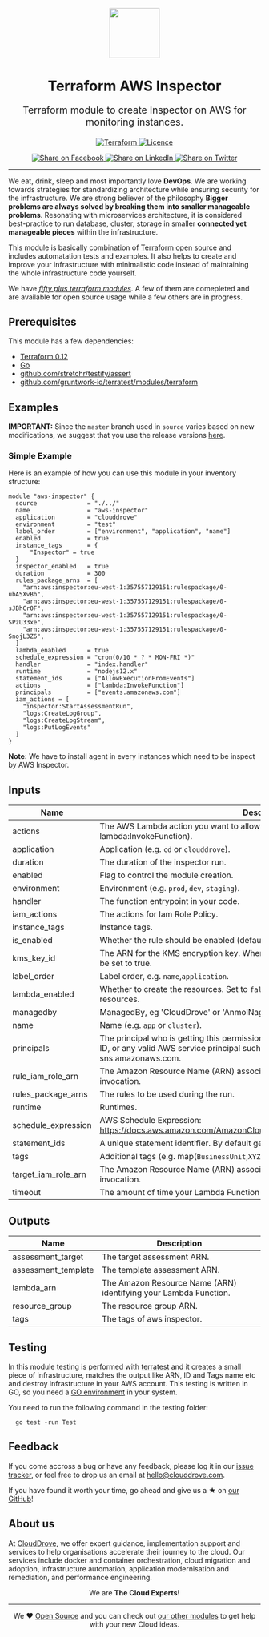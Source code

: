 <!-- This file was automatically generated by the `geine`. Make all changes to `README.yaml` and run `make readme` to rebuild this file. -->

<p align="center"> <img src="https://user-images.githubusercontent.com/50652676/62349836-882fef80-b51e-11e9-99e3-7b974309c7e3.png" width="100" height="100"></p>


<h1 align="center">
    Terraform AWS Inspector
</h1>

<p align="center" style="font-size: 1.2rem;"> 
    Terraform module to create Inspector on AWS for monitoring instances.
     </p>

<p align="center">

<a href="https://www.terraform.io">
  <img src="https://img.shields.io/badge/Terraform-v0.12-green" alt="Terraform">
</a>
<a href="LICENSE.md">
  <img src="https://img.shields.io/badge/License-MIT-blue.svg" alt="Licence">
</a>


</p>
<p align="center">

<a href='https://facebook.com/sharer/sharer.php?u=https://github.com/clouddrove/clouddrove/terraform-aws-secure-baseline/modules/inspector'>
  <img title="Share on Facebook" src="https://user-images.githubusercontent.com/50652676/62817743-4f64cb80-bb59-11e9-90c7-b057252ded50.png" />
</a>
<a href='https://www.linkedin.com/shareArticle?mini=true&title=Terraform+AWS+Inspector&url=https://github.com/clouddrove/clouddrove/terraform-aws-secure-baseline/modules/inspector'>
  <img title="Share on LinkedIn" src="https://user-images.githubusercontent.com/50652676/62817742-4e339e80-bb59-11e9-87b9-a1f68cae1049.png" />
</a>
<a href='https://twitter.com/intent/tweet/?text=Terraform+AWS+Inspector&url=https://github.com/clouddrove/clouddrove/terraform-aws-secure-baseline/modules/inspector'>
  <img title="Share on Twitter" src="https://user-images.githubusercontent.com/50652676/62817740-4c69db00-bb59-11e9-8a79-3580fbbf6d5c.png" />
</a>

</p>
<hr>


We eat, drink, sleep and most importantly love **DevOps**. We are working towards strategies for standardizing architecture while ensuring security for the infrastructure. We are strong believer of the philosophy <b>Bigger problems are always solved by breaking them into smaller manageable problems</b>. Resonating with microservices architecture, it is considered best-practice to run database, cluster, storage in smaller <b>connected yet manageable pieces</b> within the infrastructure. 

This module is basically combination of [Terraform open source](https://www.terraform.io/) and includes automatation tests and examples. It also helps to create and improve your infrastructure with minimalistic code instead of maintaining the whole infrastructure code yourself.

We have [*fifty plus terraform modules*][terraform_modules]. A few of them are comepleted and are available for open source usage while a few others are in progress.




## Prerequisites

This module has a few dependencies: 

- [Terraform 0.12](https://learn.hashicorp.com/terraform/getting-started/install.html)
- [Go](https://golang.org/doc/install)
- [github.com/stretchr/testify/assert](https://github.com/stretchr/testify)
- [github.com/gruntwork-io/terratest/modules/terraform](https://github.com/gruntwork-io/terratest)







## Examples


**IMPORTANT:** Since the `master` branch used in `source` varies based on new modifications, we suggest that you use the release versions [here](https://github.com/clouddrove/clouddrove/terraform-aws-secure-baseline/modules/inspector/releases).


### Simple Example
Here is an example of how you can use this module in your inventory structure:
  ```hcl
  module "aws-inspector" {
    source              = "./../"
    name                = "aws-inspector"
    application         = "clouddrove"
    environment         = "test"
    label_order         = ["environment", "application", "name"]
    enabled             = true
    instance_tags       = {
        "Inspector" = true
    }
    inspector_enabled   = true
    duration            = 300
    rules_package_arns  = [
      "arn:aws:inspector:eu-west-1:357557129151:rulespackage/0-ubA5XvBh",
      "arn:aws:inspector:eu-west-1:357557129151:rulespackage/0-sJBhCr0F",
      "arn:aws:inspector:eu-west-1:357557129151:rulespackage/0-SPzU33xe",
      "arn:aws:inspector:eu-west-1:357557129151:rulespackage/0-SnojL3Z6",
    ]
    lambda_enabled      = true
    schedule_expression = "cron(0/10 * ? * MON-FRI *)"
    handler             = "index.handler"
    runtime             = "nodejs12.x"
    statement_ids       = ["AllowExecutionFromEvents"]
    actions             = ["lambda:InvokeFunction"]
    principals          = ["events.amazonaws.com"]
    iam_actions = [
      "inspector:StartAssessmentRun",
      "logs:CreateLogGroup",
      "logs:CreateLogStream",
      "logs:PutLogEvents"
    ]
  }
  ```
**Note:** We have to install agent in every instances which need to be inspect by AWS Inspector.






## Inputs

| Name | Description | Type | Default | Required |
|------|-------------|:----:|:-----:|:-----:|
| actions | The AWS Lambda action you want to allow in this statement. (e.g. lambda:InvokeFunction). | list(string) | `<list>` | no |
| application | Application (e.g. `cd` or `clouddrove`). | string | `` | no |
| duration | The duration of the inspector run. | number | `3600` | no |
| enabled | Flag to control the module creation. | bool | `false` | no |
| environment | Environment (e.g. `prod`, `dev`, `staging`). | string | `` | no |
| handler | The function entrypoint in your code. | string | `` | no |
| iam_actions | The actions for Iam Role Policy. | list | `<list>` | no |
| instance_tags | Instance tags. | map | `<map>` | no |
| is_enabled | Whether the rule should be enabled (defaults to true). | bool | `true` | no |
| kms_key_id | The ARN for the KMS encryption key. When specifying kms_key_id, encrypted needs to be set to true. | string | `` | no |
| label_order | Label order, e.g. `name`,`application`. | list | `<list>` | no |
| lambda_enabled | Whether to create the resources. Set to `false` to prevent the module from creating any resources. | bool | `true` | no |
| managedby | ManagedBy, eg 'CloudDrove' or 'AnmolNagpal'. | string | `anmol@clouddrove.com` | no |
| name | Name  (e.g. `app` or `cluster`). | string | `` | no |
| principals | The principal who is getting this permission. e.g. s3.amazonaws.com, an AWS account ID, or any valid AWS service principal such as events.amazonaws.com or sns.amazonaws.com. | list(string) | `<list>` | no |
| rule_iam_role_arn | The Amazon Resource Name (ARN) associated with the role that is used for target invocation. | string | `` | no |
| rules_package_arns | The rules to be used during the run. | list(string) | `<list>` | no |
| runtime | Runtimes. | string | `` | no |
| schedule_expression | AWS Schedule Expression: https://docs.aws.amazon.com/AmazonCloudWatch/latest/events/ScheduledEvents.html | string | `cron(0 14 ? * THU *)` | no |
| statement_ids | A unique statement identifier. By default generated by Terraform. | list(string) | `<list>` | no |
| tags | Additional tags (e.g. map(`BusinessUnit`,`XYZ`). | map | `<map>` | no |
| target_iam_role_arn | The Amazon Resource Name (ARN) associated with the role that is used for target invocation. | string | `` | no |
| timeout | The amount of time your Lambda Function has to run in seconds. Defaults to 3. | number | `120` | no |

## Outputs

| Name | Description |
|------|-------------|
| assessment_target | The target assessment ARN. |
| assessment_template | The template assessment ARN. |
| lambda_arn | The Amazon Resource Name (ARN) identifying your Lambda Function. |
| resource_group | The resource group ARN. |
| tags | The tags of aws inspector. |




## Testing
In this module testing is performed with [terratest](https://github.com/gruntwork-io/terratest) and it creates a small piece of infrastructure, matches the output like ARN, ID and Tags name etc and destroy infrastructure in your AWS account. This testing is written in GO, so you need a [GO environment](https://golang.org/doc/install) in your system. 

You need to run the following command in the testing folder:
```hcl
  go test -run Test
```



## Feedback 
If you come accross a bug or have any feedback, please log it in our [issue tracker](https://github.com/clouddrove/clouddrove/terraform-aws-secure-baseline/modules/inspector/issues), or feel free to drop us an email at [hello@clouddrove.com](mailto:hello@clouddrove.com).

If you have found it worth your time, go ahead and give us a ★ on [our GitHub](https://github.com/clouddrove/clouddrove/terraform-aws-secure-baseline/modules/inspector)!

## About us

At [CloudDrove][website], we offer expert guidance, implementation support and services to help organisations accelerate their journey to the cloud. Our services include docker and container orchestration, cloud migration and adoption, infrastructure automation, application modernisation and remediation, and performance engineering.

<p align="center">We are <b> The Cloud Experts!</b></p>
<hr />
<p align="center">We ❤️  <a href="https://github.com/clouddrove">Open Source</a> and you can check out <a href="https://github.com/clouddrove">our other modules</a> to get help with your new Cloud ideas.</p>

  [website]: https://clouddrove.com
  [github]: https://github.com/clouddrove
  [linkedin]: https://cpco.io/linkedin
  [twitter]: https://twitter.com/clouddrove/
  [email]: https://clouddrove.com/contact-us.html
  [terraform_modules]: https://github.com/clouddrove?utf8=%E2%9C%93&q=terraform-&type=&language=
